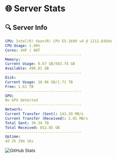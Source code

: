 # 🌐 Server Stats
## 🔍 Server Info
```yaml
CPU: Intel(R) Xeon(R) CPU E5-2699 v4 @ 1212.83GHz
CPU Usage: 1.90%
Cores: 44P | 88T
-----------------------------------
Memory:
Current Usage: 9.67 GB/503.74 GB
Available: 490.81 GB
-----------------------------------
Disk:
Current Usage: 16.96 GB/1.71 TB
Free: 1.61 TB
-----------------------------------
GPU:
No GPU detected
-----------------------------------
Network:
Current Transfer (Sent): 143.39 MB/s
Current Transfer (Received): 2.01 MB/s
Total Sent: 39.34 TB
Total Received: 852.85 GB
-----------------------------------
Uptime:
4d 2h 19m 16s
```
![GitHub Stats](https://img.shields.io/badge/Updated-2025-02-12_01:02:34-blue)
